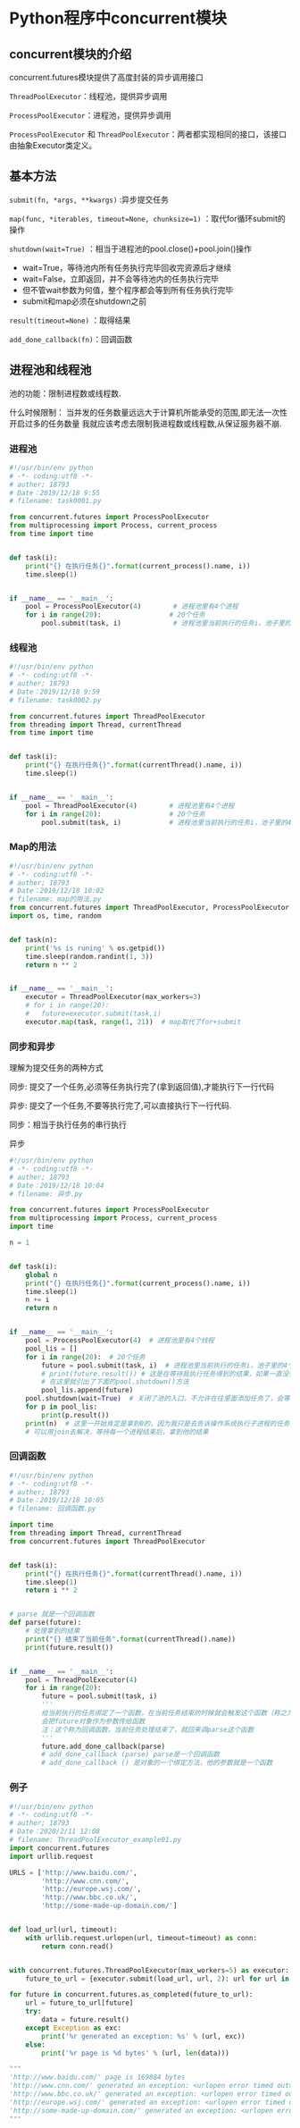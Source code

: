 # Python程序中concurrent模块

## concurrent模块的介绍
concurrent.futures模块提供了高度封装的异步调用接口

`ThreadPoolExecutor`：线程池，提供异步调用

`ProcessPoolExecutor`：进程池，提供异步调用

`ProcessPoolExecutor` 和 `ThreadPoolExecutor`：两者都实现相同的接口，该接口由抽象Executor类定义。


## 基本方法

`submit(fn, *args, **kwargs)` :异步提交任务

`map(func, *iterables, timeout=None, chunksize=1)` ：取代for循环submit的操作

`shutdown(wait=True)` ：相当于进程池的pool.close()+pool.join()操作

* wait=True，等待池内所有任务执行完毕回收完资源后才继续
* wait=False，立即返回，并不会等待池内的任务执行完毕
* 但不管wait参数为何值，整个程序都会等到所有任务执行完毕
* submit和map必须在shutdown之前

`result(timeout=None)` ：取得结果

`add_done_callback(fn)`：回调函数

## 进程池和线程池

池的功能：限制进程数或线程数.

什么时候限制： 当并发的任务数量远远大于计算机所能承受的范围,即无法一次性开启过多的任务数量 我就应该考虑去限制我进程数或线程数,从保证服务器不崩.

### 进程池
``` python
#!/usr/bin/env python
# -*- coding:utf8 -*-
# auther; 18793
# Date：2019/12/18 9:55
# filename: task0001.py

from concurrent.futures import ProcessPoolExecutor
from multiprocessing import Process, current_process
from time import time


def task(i):
    print("{} 在执行任务{}".format(current_process().name, i))
    time.sleep(1)


if __name__ == '__main__':
    pool = ProcessPoolExecutor(4) 		 # 进程池里有4个进程
    for i in range(20):  				# 20个任务
        pool.submit(task, i) 			 # 进程池里当前执行的任务i，池子里的4个进程一次一次执行任务

```

### 线程池
``` python
#!/usr/bin/env python
# -*- coding:utf8 -*-
# auther; 18793
# Date：2019/12/18 9:59
# filename: task0002.py

from concurrent.futures import ThreadPoolExecutor
from threading import Thread, currentThread
from time import time


def task(i):
    print("{} 在执行任务{}".format(currentThread().name, i))
    time.sleep(1)


if __name__ == '__main__':
    pool = ThreadPoolExecutor(4)  		# 进程池里有4个进程
    for i in range(20):  				# 20个任务
        pool.submit(task, i)  			# 进程池里当前执行的任务i，池子里的4个进程一次一次执行任务

```

### Map的用法
``` python
#!/usr/bin/env python
# -*- coding:utf8 -*-
# auther; 18793
# Date：2019/12/18 10:02
# filename: map的用法.py
from concurrent.futures import ThreadPoolExecutor, ProcessPoolExecutor
import os, time, random


def task(n):
    print('%s is runing' % os.getpid())
    time.sleep(random.randint(1, 3))
    return n ** 2


if __name__ == '__main__':
    executor = ThreadPoolExecutor(max_workers=3)
    # for i in range(20):
    #   future=executor.submit(task,i)
    executor.map(task, range(1, 21))  # map取代了for+submit
```

### 同步和异步

理解为提交任务的两种方式

同步: 提交了一个任务,必须等任务执行完了(拿到返回值),才能执行下一行代码

异步: 提交了一个任务,不要等执行完了,可以直接执行下一行代码.

同步：相当于执行任务的串行执行



异步
``` python
#!/usr/bin/env python
# -*- coding:utf8 -*-
# auther; 18793
# Date：2019/12/18 10:04
# filename: 异步.py

from concurrent.futures import ProcessPoolExecutor
from multiprocessing import Process, current_process
import time

n = 1


def task(i):
    global n
    print("{} 在执行任务{}".format(current_process().name, i))
    time.sleep(1)
    n += i
    return n


if __name__ == '__main__':
    pool = ProcessPoolExecutor(4)  # 进程池里有4个线程
    pool_lis = []
    for i in range(20):  # 20个任务
        future = pool.submit(task, i)  # 进程池里当前执行的任务i，池子里的4个线程一次一次执行任务
        # print(future.result()) # 这是在等待我执行任务得到的结果，如果一直没有结果，这里会导致我们所有任务编程了串行
        # 在这里就引出了下面的pool.shutdown()方法
        pool_lis.append(future)
    pool.shutdown(wait=True)  # 关闭了池的入口，不允许在往里面添加任务了，会等带所有的任务执行完，结束阻塞
    for p in pool_lis:
        print(p.result())
    print(n)  # 这里一开始肯定是拿到0的，因为我只是去告诉操作系统执行子进程的任务，代码依然会继续往下执行
    # 可以用join去解决，等待每一个进程结束后，拿到他的结果
```

### 回调函数
``` python
#!/usr/bin/env python
# -*- coding:utf8 -*-
# auther; 18793
# Date：2019/12/18 10:05
# filename: 回调函数.py

import time
from threading import Thread, currentThread
from concurrent.futures import ThreadPoolExecutor


def task(i):
    print("{} 在执行任务{}".format(currentThread().name, i))
    time.sleep(1)
    return i ** 2


# parse 就是一个回调函数
def parse(future):
    # 处理拿到的结果
    print("{} 结束了当前任务".format(currentThread().name))
    print(future.result())


if __name__ == '__main__':
    pool = ThreadPoolExecutor(4)
    for i in range(20):
        future = pool.submit(task, i)
        '''
        给当前执行的任务绑定了一个函数，在当前任务结束的时候就会触发这个函数（称之为回调函数）
        会把future对象作为参数传给函数
        注：这个称为回调函数，当前任务处理结束了，就回来调parse这个函数
        '''
        future.add_done_callback(parse)
        # add_done_callback (parse) parse是一个回调函数
        # add_done_callback () 是对象的一个绑定方法，他的参数就是一个函数
```

### 例子

``` python
#!/usr/bin/env python
# -*- coding:utf8 -*-
# auther; 18793
# Date：2020/2/11 12:08
# filename: ThreadPoolExecutor_example01.py
import concurrent.futures
import urllib.request

URLS = ['http://www.baidu.com/',
        'http://www.cnn.com/',
        'http://europe.wsj.com/',
        'http://www.bbc.co.uk/',
        'http://some-made-up-domain.com/']


def load_url(url, timeout):
    with urllib.request.urlopen(url, timeout=timeout) as conn:
        return conn.read()


with concurrent.futures.ThreadPoolExecutor(max_workers=5) as executor:
    future_to_url = {executor.submit(load_url, url, 2): url for url in URLS}

for future in concurrent.futures.as_completed(future_to_url):
    url = future_to_url[future]
    try:
        data = future.result()
    except Exception as exc:
        print('%r generated an exception: %s' % (url, exc))
    else:
        print('%r page is %d bytes' % (url, len(data)))

"""
'http://www.baidu.com/' page is 169884 bytes
'http://www.cnn.com/' generated an exception: <urlopen error timed out>
'http://www.bbc.co.uk/' generated an exception: <urlopen error timed out>
'http://europe.wsj.com/' generated an exception: <urlopen error timed out>
'http://some-made-up-domain.com/' generated an exception: <urlopen error [Errno 11001] getaddrinfo failed>
"""
```